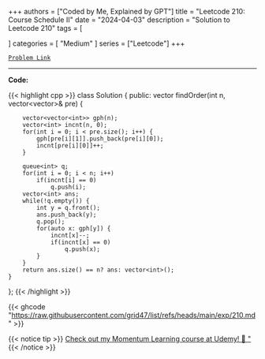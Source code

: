 
+++
authors = ["Coded by Me, Explained by GPT"]
title = "Leetcode 210: Course Schedule II"
date = "2024-04-03"
description = "Solution to Leetcode 210"
tags = [
    
]
categories = [
    "Medium"
]
series = ["Leetcode"]
+++



[`Problem Link`](https://leetcode.com/problems/course-schedule-ii/description/)

---

**Code:**

{{< highlight cpp >}}
class Solution {
public:
    vector<int> findOrder(int n, vector<vector<int>>& pre) {
        
        vector<vector<int>> gph(n);
        vector<int> incnt(n, 0);
        for(int i = 0; i < pre.size(); i++) {
            gph[pre[i][1]].push_back(pre[i][0]);
            incnt[pre[i][0]]++;
        }

        queue<int> q;
        for(int i = 0; i < n; i++)
            if(incnt[i] == 0)
                q.push(i);
        vector<int> ans;
        while(!q.empty()) {
            int y = q.front();
            ans.push_back(y);
            q.pop();
            for(auto x: gph[y]) {
                incnt[x]--;
                if(incnt[x] == 0)
                    q.push(x);
            }
        }
        return ans.size() == n? ans: vector<int>();
    }
};
{{< /highlight >}}

{{< ghcode "https://raw.githubusercontent.com/grid47/list/refs/heads/main/exp/210.md" >}}

{{< notice tip >}}
[Check out my Momentum Learning course at Udemy! 🚀 "](https://www.udemy.com/course/blind-75-the-data-structures-and-algorithms-essentials/)
{{< /notice >}}

